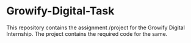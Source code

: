 # Growify-Digital-Task
This repository contains the assignment /project for the Growify Digital Internship. The project contains the required code for the same.

